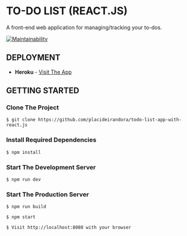 # TO-DO LIST (REACT.JS)
A front-end web application for managing/tracking your to-dos.

[![Maintainability](https://api.codeclimate.com/v1/badges/1d71ed72e6b27356313b/maintainability)](https://codeclimate.com/github/placideirandora/todo-list-app-with-react.js/maintainability)

## DEPLOYMENT

- **Heroku** - [Visit The App](https://todo-list-app-react-js.herokuapp.com)


## GETTING STARTED

### Clone The Project

```
$ git clone https://github.com/placideirandora/todo-list-app-with-react.js
```

### Install Required Dependencies

```
$ npm install
```

### Start The Development Server

```
$ npm run dev
```

### Start The Production Server 

```
$ npm run build
```

```
$ npm start
```

```
$ Visit http://localhost:8080 with your browser
```
